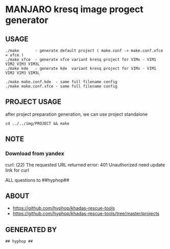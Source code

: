 # MANJARO kresq image progect generator

## USAGE

    ./make       - generate default project ( make.conf -> make.conf.xfce = xfce )
    ./make xfce  - generate xfce variant kresq project for VIMx - VIM1 VIM2 VIM3 VIM3L
    ./make kde   - generate kde  variant kresq project for VIMx - VIM1 VIM2 VIM3 VIM3L

    ./make make.conf.kde  - same full filename config
    ./make make.conf.xfce - same full filename config

## PROJECT USAGE

after project preparation generation, we can use project standalone

    cd ../../img/PROJECT && make

## NOTE

### Download from yandex

curl: (22) The requested URL returned error: 401 Unauthorized
need update link for curl

ALL questions to ##hyphop##

## ABOUT 

+ https://github.com/hyphop/khadas-rescue-tools
+ https://github.com/hyphop/khadas-rescue-tools/tree/master/projects

## GENERATED BY

    ## hyphop ##

